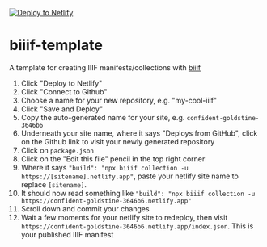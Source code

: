 <a href="https://app.netlify.com/start/deploy?repository=https://github.com/edsilv/biiif-template">
  <img src="https://www.netlify.com/img/deploy/button.svg" alt="Deploy to Netlify" />
</a>

# biiif-template

A template for creating IIIF manifests/collections with [biiif](https://github.com/edsilv/biiif/)

1. Click "Deploy to Netlify"
2. Click "Connect to Github"
3. Choose a name for your new repository, e.g. "my-cool-iiif"
4. Click "Save and Deploy"
5. Copy the auto-generated name for your site, e.g. `confident-goldstine-3646b6`
6. Underneath your site name, where it says "Deploys from GitHub", click on the Github link to visit your newly generated repository
7. Click on `package.json`
8. Click on the "Edit this file" pencil in the top right corner
9. Where it says `"build": "npx biiif collection -u https://[sitename].netlify.app"`, paste your netlify site name to replace `[sitename]`.
10. It should now read something like `"build": "npx biiif collection -u https://confident-goldstine-3646b6.netlify.app"`
11. Scroll down and commit your changes
12. Wait a few moments for your netlify site to redeploy, then visit `https://confident-goldstine-3646b6.netlify.app/index.json`. This is your published IIIF manifest
